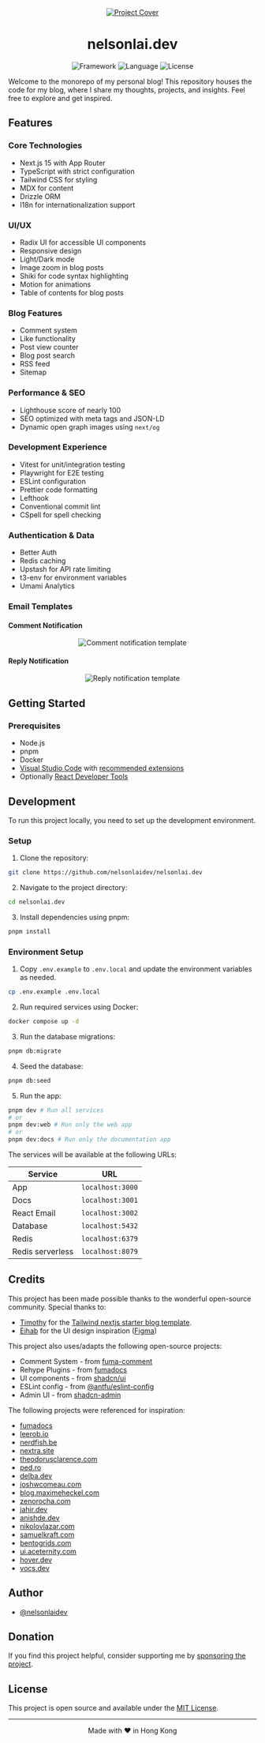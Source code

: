 <div align="center">
  <a href="https://nelsonlai.dev">
    <picture>
      <source media="(prefers-color-scheme: dark)" srcset="apps/web/public/images/dark-header.png">
      <img alt="Project Cover" src="apps/web/public/images/light-header.png">
    </picture>
  </a>

  <h1 align="center">
    nelsonlai.dev
  </h1>

  <img src="https://img.shields.io/badge/Next.js-000000.svg?style=for-the-badge&logo=Next.js&labelColor=000" alt="Framework" />
  <img src="https://img.shields.io/github/languages/top/nelsonlaidev/nelsonlai.dev?style=for-the-badge&labelColor=000" alt="Language" />
  <img src="https://img.shields.io/github/license/nelsonlaidev/nelsonlai.dev?style=for-the-badge&labelColor=000" alt="License" />
</div>

Welcome to the monorepo of my personal blog! This repository houses the code for my blog, where I share my thoughts, projects, and insights. Feel free to explore and get inspired.

## Features

### Core Technologies

- Next.js 15 with App Router
- TypeScript with strict configuration
- Tailwind CSS for styling
- MDX for content
- Drizzle ORM
- I18n for internationalization support

### UI/UX

- Radix UI for accessible UI components
- Responsive design
- Light/Dark mode
- Image zoom in blog posts
- Shiki for code syntax highlighting
- Motion for animations
- Table of contents for blog posts

### Blog Features

- Comment system
- Like functionality
- Post view counter
- Blog post search
- RSS feed
- Sitemap

### Performance & SEO

- Lighthouse score of nearly 100
- SEO optimized with meta tags and JSON-LD
- Dynamic open graph images using `next/og`

### Development Experience

- Vitest for unit/integration testing
- Playwright for E2E testing
- ESLint configuration
- Prettier code formatting
- Lefthook
- Conventional commit lint
- CSpell for spell checking

### Authentication & Data

- Better Auth
- Redis caching
- Upstash for API rate limiting
- t3-env for environment variables
- Umami Analytics

### Email Templates

#### Comment Notification

<div align="center">
  <img alt="Comment notification template" src="apps/web/public/images/comment-notification-email.png">
</div>

#### Reply Notification

<div align="center">
  <img alt="Reply notification template" src="apps/web/public/images/reply-notification-email.png">
</div>

## Getting Started

### Prerequisites

- Node.js
- pnpm
- Docker
- [Visual Studio Code](https://code.visualstudio.com/) with [recommended extensions](.vscode/extensions.json)
- Optionally [React Developer Tools](https://chrome.google.com/webstore/detail/react-developer-tools/fmkadmapgofadopljbjfkapdkoienihi?hl=en)

## Development

To run this project locally, you need to set up the development environment.

### Setup

1. Clone the repository:

```bash
git clone https://github.com/nelsonlaidev/nelsonlai.dev
```

2. Navigate to the project directory:

```bash
cd nelsonlai.dev
```

3. Install dependencies using pnpm:

```bash
pnpm install
```

### Environment Setup

1. Copy `.env.example` to `.env.local` and update the environment variables as needed.

```bash
cp .env.example .env.local
```

2. Run required services using Docker:

```bash
docker compose up -d
```

3. Run the database migrations:

```bash
pnpm db:migrate
```

4. Seed the database:

```bash
pnpm db:seed
```

5. Run the app:

```bash
pnpm dev # Run all services
# or
pnpm dev:web # Run only the web app
# or
pnpm dev:docs # Run only the documentation app
```

The services will be available at the following URLs:

| Service          | URL              |
| ---------------- | ---------------- |
| App              | `localhost:3000` |
| Docs             | `localhost:3001` |
| React Email      | `localhost:3002` |
| Database         | `localhost:5432` |
| Redis            | `localhost:6379` |
| Redis serverless | `localhost:8079` |

## Credits

This project has been made possible thanks to the wonderful open-source community. Special thanks to:

- [Timothy](https://www.timlrx.com/) for the [Tailwind nextjs starter blog template](https://github.com/timlrx/tailwind-nextjs-starter-blog).
- [Eihab](https://www.eihabkhan.com/) for the UI design inspiration ([Figma](https://www.figma.com/community/file/1266863403759514317/geist-ui-kit-for-figma))

This project also uses/adapts the following open-source projects:

- Comment System - from [fuma-comment](https://github.com/fuma-nama/fuma-comment)
- Rehype Plugins - from [fumadocs](https://github.com/fuma-nama/fumadocs)
- UI components - from [shadcn/ui](https://github.com/shadcn-ui/ui)
- ESLint config - from [@antfu/eslint-config](https://github.com/antfu/eslint-config)
- Admin UI - from [shadcn-admin](https://github.com/satnaing/shadcn-admin)

The following projects were referenced for inspiration:

- [fumadocs](https://fumadocs.vercel.app/)
- [leerob.io](https://leerob.io/)
- [nerdfish.be](https://www.nerdfish.be/)
- [nextra.site](https://nextra.site/)
- [theodorusclarence.com](https://theodorusclarence.com/)
- [ped.ro](https://ped.ro/)
- [delba.dev](https://delba.dev/)
- [joshwcomeau.com](https://www.joshwcomeau.com/)
- [blog.maximeheckel.com](https://blog.maximeheckel.com/)
- [zenorocha.com](https://zenorocha.com/)
- [jahir.dev](https://jahir.dev/)
- [anishde.dev](https://anishde.dev/)
- [nikolovlazar.com](https://nikolovlazar.com/)
- [samuelkraft.com](https://samuelkraft.com/)
- [bentogrids.com](https://bentogrids.com/)
- [ui.aceternity.com](https://ui.aceternity.com/)
- [hover.dev](https://www.hover.dev/)
- [vocs.dev](https://vocs.dev/)

## Author

- [@nelsonlaidev](https://github.com/nelsonlaidev)

## Donation

If you find this project helpful, consider supporting me by [sponsoring the project](https://github.com/sponsors/nelsonlaidev).

## License

This project is open source and available under the [MIT License](LICENSE).

---

<p align="center">
Made with ❤️ in Hong Kong
</p>
